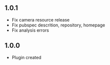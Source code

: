 ## 1.0.1

* Fix camera resource release
* Fix pubspec descrition, repository, homepage
* Fix analysis errors

## 1.0.0

* Plugin created
